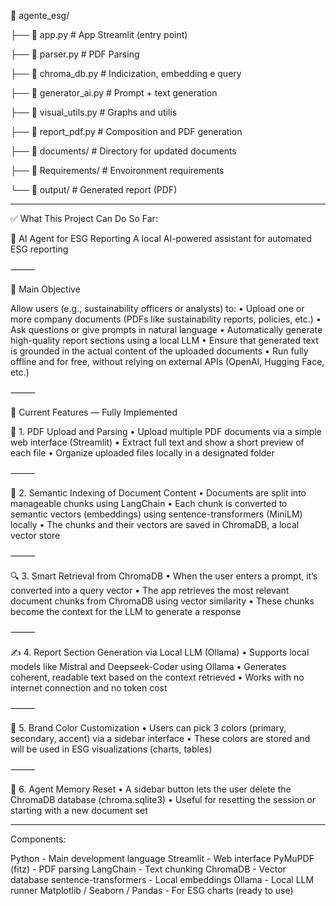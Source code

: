 📁 agente_esg/

├── 📄 app.py                  # App Streamlit (entry point)

├── 📄 parser.py               # PDF Parsing 

├── 📄 chroma_db.py            # Indicization, embedding e query

├── 📄 generator_ai.py         # Prompt + text generation

├── 📄 visual_utils.py         # Graphs and utilis

├── 📄 report_pdf.py           # Composition and PDF generation

├── 📁 documents/              # Directory for updated documents

├── 📁 Requirements/           # Envoironment requirements

└── 📁 output/                 # Generated report (PDF)

_______________________________________________________________________________________________________________

✅ What This Project Can Do So Far:

🧠 AI Agent for ESG Reporting
A local AI-powered assistant for automated ESG reporting

⸻

🎯 Main Objective

Allow users (e.g., sustainability officers or analysts) to:
	•	Upload one or more company documents (PDFs like sustainability reports, policies, etc.)
	•	Ask questions or give prompts in natural language
	•	Automatically generate high-quality report sections using a local LLM
	•	Ensure that generated text is grounded in the actual content of the uploaded documents
	•	Run fully offline and for free, without relying on external APIs (OpenAI, Hugging Face, etc.)

⸻

🧩 Current Features — Fully Implemented

📄 1. PDF Upload and Parsing
	•	Upload multiple PDF documents via a simple web interface (Streamlit)
	•	Extract full text and show a short preview of each file
	•	Organize uploaded files locally in a designated folder

⸻

🧠 2. Semantic Indexing of Document Content
	•	Documents are split into manageable chunks using LangChain
	•	Each chunk is converted to semantic vectors (embeddings) using sentence-transformers (MiniLM) locally
	•	The chunks and their vectors are saved in ChromaDB, a local vector store

⸻

🔍 3. Smart Retrieval from ChromaDB
	•	When the user enters a prompt, it’s converted into a query vector
	•	The app retrieves the most relevant document chunks from ChromaDB using vector similarity
	•	These chunks become the context for the LLM to generate a response

⸻

✍️ 4. Report Section Generation via Local LLM (Ollama)
	•	Supports local models like Mistral and Deepseek-Coder using Ollama
	•	Generates coherent, readable text based on the context retrieved
	•	Works with no internet connection and no token cost

⸻

🎨 5. Brand Color Customization
	•	Users can pick 3 colors (primary, secondary, accent) via a sidebar interface
	•	These colors are stored and will be used in ESG visualizations (charts, tables)

⸻

🧹 6. Agent Memory Reset
	•	A sidebar button lets the user delete the ChromaDB database (chroma.sqlite3)
	•	Useful for resetting the session or starting with a new document set

____________________________________________________________________________________________________________

Components:

Python  - Main development language
Streamlit - Web interface
PyMuPDF (fitz) - PDF parsing
LangChain - Text chunking
ChromaDB - Vector database
sentence-transformers - Local embeddings
Ollama - Local LLM runner
Matplotlib / Seaborn / Pandas - For ESG charts (ready to use)
